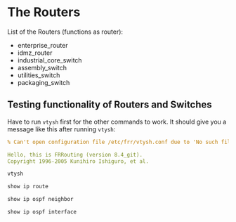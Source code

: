 # The Routers

List of the Routers (functions as router):
- enterprise_router
- idmz_router
- industrial_core_switch
- assembly_switch 
- utilities_switch 
- packaging_switch 

## Testing functionality of Routers and Switches

Have to run `vtysh` first for the other commands to work. It should give you a message like this after running `vtysh`:
```yaml
% Can't open configuration file /etc/frr/vtysh.conf due to 'No such file or directory'.

Hello, this is FRRouting (version 8.4_git).
Copyright 1996-2005 Kunihiro Ishiguro, et al.
```

```bash
vtysh 

show ip route

show ip ospf neighbor

show ip ospf interface
```
